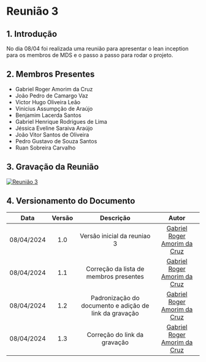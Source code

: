 # Reunião 3

## 1. Introdução

No dia 08/04 foi realizada uma reunião para apresentar o lean inception para os membros de MDS e o passo a passo para rodar o projeto.

## 2. Membros Presentes

  - Gabriel Roger Amorim da Cruz
  - João Pedro de Camargo Vaz
  - Victor Hugo Oliveira Leão
  - Vinicius Assumpção de Araújo
  - Benjamim Lacerda Santos
  - Gabriel Henrique Rodrigues de Lima
  - Jéssica Eveline Saraiva Araújo
  - João Vitor Santos de Oliveira
  - Pedro Gustavo de Souza Santos
  - Ruan Sobreira Carvalho

## 3. Gravação da Reunião

[![Reunião 3](https://img.youtube.com/vi/XXrGuihYi18/maxresdefault.jpg)](https://www.youtube.com/watch?v=XXrGuihYi18)

## 4. Versionamento do Documento

| Data | Versão | Descrição | Autor |
| :-----: | :-------------: | :---------------: | :-: |
| 08/04/2024 | 1.0 | Versão inicial da reuniao 3 | [Gabriel Roger Amorim da Cruz](https://github.com/GabrielRoger07) |
| 08/04/2024 | 1.1 | Correção da lista de membros presentes | [Gabriel Roger Amorim da Cruz](https://github.com/GabrielRoger07) |
| 08/04/2024 | 1.2 | Padronização do documento e adição de link da gravação | [Gabriel Roger Amorim da Cruz](https://github.com/GabrielRoger07) |
| 08/04/2024 | 1.3 | Correção do link da gravação | [Gabriel Roger Amorim da Cruz](https://github.com/GabrielRoger07) |
